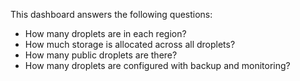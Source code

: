 This dashboard answers the following questions:

- How many droplets are in each region?
- How much storage is allocated across all droplets?
- How many public droplets are there?
- How many droplets are configured with backup and monitoring?
